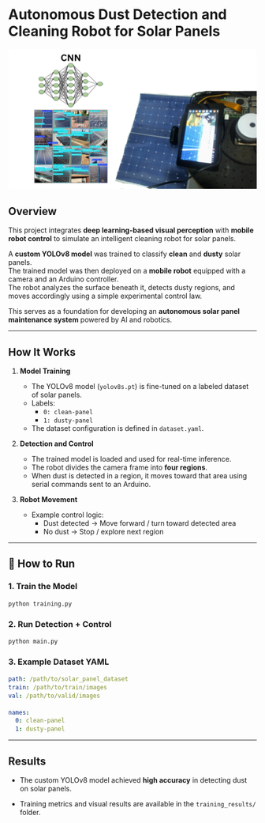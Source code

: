 # Autonomous Dust Detection and Cleaning Robot for Solar Panels
![](assets/cnn_solar.png)

## Overview
This project integrates **deep learning-based visual perception** with **mobile robot control** to simulate an intelligent cleaning robot for solar panels.  

A **custom YOLOv8 model** was trained to classify **clean** and **dusty** solar panels.  
The trained model was then deployed on a **mobile robot** equipped with a camera and an Arduino controller.  
The robot analyzes the surface beneath it, detects dusty regions, and moves accordingly using a simple experimental control law.  

This serves as a foundation for developing an **autonomous solar panel maintenance system** powered by AI and robotics.

---

## How It Works

1. **Model Training**
   - The YOLOv8 model (`yolov8s.pt`) is fine-tuned on a labeled dataset of solar panels.
   - Labels:  
     - `0: clean-panel`  
     - `1: dusty-panel`
   - The dataset configuration is defined in `dataset.yaml`.

2. **Detection and Control**
   - The trained model is loaded and used for real-time inference.
   - The robot divides the camera frame into **four regions**.
   - When dust is detected in a region, it moves toward that area using serial commands sent to an Arduino.

3. **Robot Movement**
   - Example control logic:
     - Dust detected → Move forward / turn toward detected area
     - No dust → Stop / explore next region

---

## 🚀 How to Run

### 1. Train the Model
```bash
python training.py
````

### 2. Run Detection + Control

```bash
python main.py
```

### 3. Example Dataset YAML

```yaml
path: /path/to/solar_panel_dataset
train: /path/to/train/images
val: /path/to/valid/images

names:
  0: clean-panel
  1: dusty-panel
```

---

## Results

* The custom YOLOv8 model achieved **high accuracy** in detecting dust on solar panels.

* Training metrics and visual results are available in the `training_results/` folder.